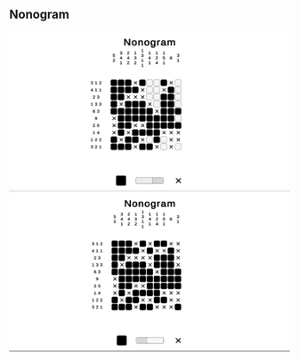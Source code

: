 ## Nonogram

![alt text](https://github.com/kasaxena5/Nonogram/blob/main/Screenshots/IncompleteGame.png?raw=true)
![alt text](https://github.com/kasaxena5/Nonogram/blob/main/Screenshots/CompleteGame.png?raw=true)
